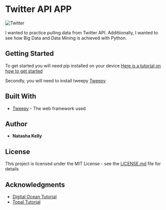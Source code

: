 # Twitter API APP

![Twitter](http://vectorlogo4u.com/wp-content/uploads/2016/06/twitter-icon-vector.png)

I wanted to practice pulling data from Twitter API. Additiionally, I wanted to see how Big Data and Data Mining is achieved with Python. 

## Getting Started

To get started you will need pip installed on your device
[Here is a tutorial on how to get started](https://youtu.be/yBdZZGPpYxg)

Secondly, you will need to install tweepy
[Tweepy](http://www.tweepy.org)


## Built With

* [Tweepy](http://www.tweepy.org) - The web framework used

## Author

* **Natasha Kelly** 

## License

This project is licensed under the MIT License - see the [LICENSE.md](LICENSE.md) file for details

## Acknowledgments

* [Digital Ocean Tutorial](https://www.digitalocean.com/community/tutorials/how-to-create-a-twitter-app)
* [Topal Tutorial](https://www.toptal.com/python/twitter-data-mining-using-python?utm_campaign=blog_post_twitter_data_mining_using_python&utm_medium=email&utm_source=blog_subscribers)
